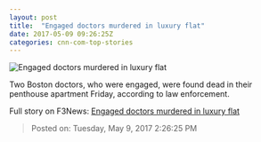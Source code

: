 ```yaml
---
layout: post
title:  "Engaged doctors murdered in luxury flat"
date: 2017-05-09 09:26:25Z
categories: cnn-com-top-stories
---
```


![Engaged doctors murdered in luxury flat](http://i2.cdn.cnn.com/cnnnext/dam/assets/170508093501-boston-doctors-slain-super-tease.jpg)

Two Boston doctors, who were engaged, were found dead in their penthouse apartment Friday, according to law enforcement.


Full story on F3News: [Engaged doctors murdered in luxury flat](http://www.f3nws.com/n/CPyRpE)

> Posted on: Tuesday, May 9, 2017 2:26:25 PM
